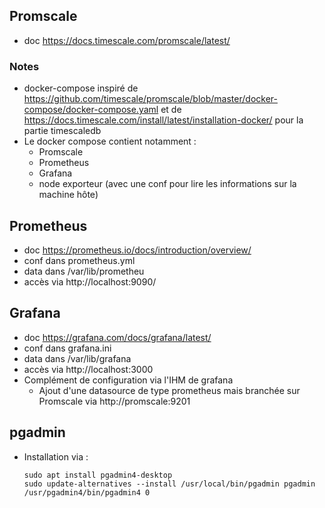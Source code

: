 ## Promscale
* doc https://docs.timescale.com/promscale/latest/

### Notes
* docker-compose inspiré de https://github.com/timescale/promscale/blob/master/docker-compose/docker-compose.yaml et de https://docs.timescale.com/install/latest/installation-docker/ pour la partie timescaledb
* Le docker compose contient notamment :
  * Promscale
  * Prometheus
  * Grafana
  * node exporteur (avec une conf pour lire les informations sur la machine hôte)

## Prometheus
* doc https://prometheus.io/docs/introduction/overview/
* conf dans prometheus.yml
* data dans /var/lib/prometheu
* accès via http://localhost:9090/

## Grafana
* doc https://grafana.com/docs/grafana/latest/
* conf dans grafana.ini
* data dans /var/lib/grafana
* accès via http://localhost:3000
* Complément de configuration via l'IHM de grafana
  * Ajout d'une datasource de type prometheus mais branchée sur Promscale via http://promscale:9201

## pgadmin
* Installation via :
    ```
    sudo apt install pgadmin4-desktop
    sudo update-alternatives --install /usr/local/bin/pgadmin pgadmin /usr/pgadmin4/bin/pgadmin4 0
    ```
